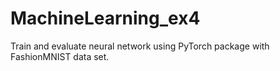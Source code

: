 # MachineLearning_ex4

Train and evaluate neural network using PyTorch package with FashionMNIST data set.
